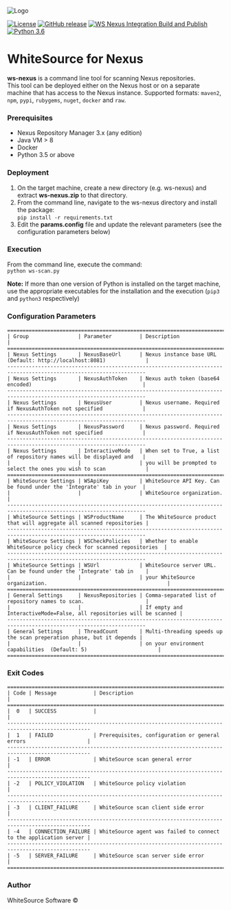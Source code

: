 ![Logo](https://whitesource-resources.s3.amazonaws.com/ws-sig-images/Whitesource_Logo_178x44.png)  

[![License](https://img.shields.io/badge/License-Apache%202.0-yellowgreen.svg)](https://opensource.org/licenses/Apache-2.0)
[![GitHub release](https://img.shields.io/github/v/release/whitesource-ps/whitesource-nexus-integration)](https://github.com/whitesource-ps/whitesource-nexus-integration/releases/latest) 
[![WS Nexus Integration Build and Publish](https://github.com/whitesource-ps/whitesource-nexus-integration/actions/workflows/ci.yml/badge.svg)](https://github.com/whitesource-ps/whitesource-nexus-integration/actions/workflows/ci.yml)
[![Python 3.6](https://upload.wikimedia.org/wikipedia/commons/thumb/8/8c/Blue_Python_3.6%2B_Shield_Badge.svg/86px-Blue_Python_3.6%2B_Shield_Badge.svg.png)](https://www.python.org/downloads/release/python-360/)

# WhiteSource for Nexus
**ws-nexus** is a command line tool for scanning Nexus repositories.  
This tool can be deployed either on the Nexus host or on a separate machine that has access to the Nexus instance.
Supported formats: `maven2`, `npm`, `pypi`, `rubygems`, `nuget`, `docker` and `raw`.

### Prerequisites
- Nexus Repository Manager 3.x (any edition)
- Java VM > 8 
- Docker
- Python 3.5 or above

### Deployment
1. On the target machine, create a new directory (e.g. ws-nexus) and extract **ws-nexus.zip** to that directory.
2. From the command line, navigate to the ws-nexus directory and install the package:  
   `pip install -r requirements.txt`
3. Edit the **params.config** file and update the relevant parameters (see the configuration parameters below)

### Execution
From the command line, execute the command:  
`python ws-scan.py`

**Note:** If more than one version of Python is installed on the target machine, use the appropriate executables
for the installation and the execution (`pip3` and `python3` respectively)

### Configuration Parameters
```
===================================================================================================================
| Group                | Parameter         | Description                                                          |
===================================================================================================================
| Nexus Settings       | NexusBaseUrl      | Nexus instance base URL (Default: http://localhost:8081)             |
-------------------------------------------------------------------------------------------------------------------
| Nexus Settings       | NexusAuthToken    | Nexus auth token (base64 encoded)                                    |
-------------------------------------------------------------------------------------------------------------------
| Nexus Settings       | NexusUser         | Nexus username. Required if NexusAuthToken not specified             |
-------------------------------------------------------------------------------------------------------------------
| Nexus Settings       | NexusPassword     | Nexus password. Required if NexusAuthToken not specified             |
-------------------------------------------------------------------------------------------------------------------
| Nexus Settings       | InteractiveMode   | When set to True, a list of repository names will be displayed and   |
|                      |                   | you will be prompted to select the ones you wish to scan             |
===================================================================================================================
| WhiteSource Settings | WSApiKey          | WhiteSource API Key. Can be found under the 'Integrate' tab in your  |
|                      |                   | WhiteSource organization.                                            |
-------------------------------------------------------------------------------------------------------------------
| WhiteSource Settings | WSProductName     | The WhiteSource product that will aggregate all scanned repositories |
-------------------------------------------------------------------------------------------------------------------
| WhiteSource Settings | WSCheckPolicies   | Whether to enable WhiteSource policy check for scanned repositories  |
-------------------------------------------------------------------------------------------------------------------
| WhiteSource Settings | WSUrl             | WhiteSource server URL. Can be found under the 'Integrate' tab in    |
|                      |                   | your WhiteSource organization.                                       |
===================================================================================================================
| General Settings     | NexusRepositories | Comma-separated list of repository names to scan.                    |
|                      |                   | If empty and InteractiveMode=False, all repositories will be scanned |
-------------------------------------------------------------------------------------------------------------------
| General Settings     | ThreadCount       | Multi-threading speeds up the scan preperation phase, but it depends |
|                      |                   | on your environment capabilities  (Default: 5)                       |
===================================================================================================================
```

### Exit Codes
```
=================================================================================================
| Code | Message            | Description                                                       |
=================================================================================================
|  0   | SUCCESS            |                                                                   |
-------------------------------------------------------------------------------------------------
|  1   | FAILED             | Prerequisites, configuration or general errors                    |
-------------------------------------------------------------------------------------------------
| -1   | ERROR              | WhiteSource scan general error                                    |
-------------------------------------------------------------------------------------------------
| -2   | POLICY_VIOLATION   | WhiteSource policy violation                                      |
-------------------------------------------------------------------------------------------------
| -3   | CLIENT_FAILURE     | WhiteSource scan client side error                                |
-------------------------------------------------------------------------------------------------
| -4   | CONNECTION_FAILURE | WhiteSource agent was failed to connect to the application server |
-------------------------------------------------------------------------------------------------
| -5   | SERVER_FAILURE     | WhiteSource scan server side error                                |
=================================================================================================
```

### Author
WhiteSource Software ©
